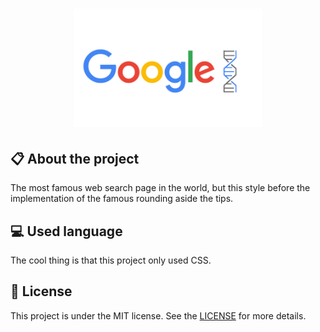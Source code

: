 
<h1 align="center">
    <img src="./imagens/logo-repo-google.png" alt="Google Search Page Clone by Jhony Walker" width="300px" />
</h1>

## :clipboard: About the project

The most famous web search page in the world, but this style before the implementation of the famous rounding aside the tips.

## :computer: Used language

The cool thing is that this project only used CSS.

## :book: License

This project is under the MIT license. See the [LICENSE](LICENSE.md) for more details.
